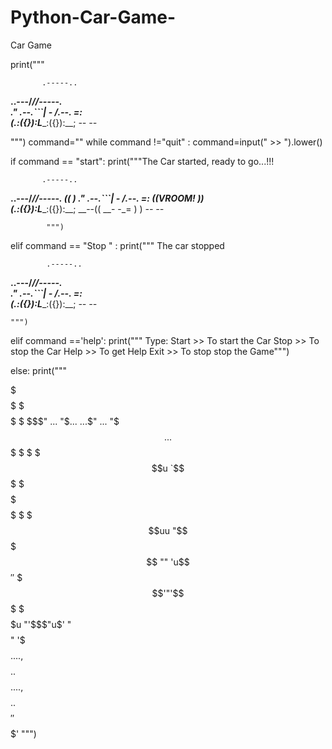 # Python-Car-Game-
Car Game

print("""  

           .-----..
   __..---/______//-----.        
 ." .--.```|    - /.--.  =:    
(_.:({}):__L______:({}):__; 
    *--*           *--*                    
 
""")
command=""
while command !="quit" :
       command=input(" >> ").lower()

if command == "start":
            print("""The Car started, ready to go...!!!
            
           .-----..
   __..---/______//-----.           ((  )
 ." .--.```|    - /.--.  =:      ((VROOM! ))  
(_.:({}):__L______:({}):__; __--(( __- -_= ) )
    *--*           *--*        
            
            
            """)
elif command == "Stop " :
        print(""" The car stopped
     
            .-----..
   __..---/______//-----.        
 ." .--.```|    - /.--.  =:    
(_.:({}):__L______:({}):__; 
    *--*           *--*        
    
    """)
elif command =='help':
       print(""" Type:
          Start >> To start the Car
          Stop >> To stop the Car
          Help >> To get Help
          Exit >> To stop stop the Game""")

else:
   print("""
    
       
$  $$$$$$$$$$$$$$$$$$$$$$$$$$$$$$$$$$$$$$$$ $
$  $$$$$$$$$$$$$$$$$$$$$$$$$$$$$$$$$$$$$$$$ $
$  $$$" ... "$...  ...$" ... "$$$  ... $$$ $
$  $$$u  `$$$$$$$  $$$  $$$$  $$  $$$  $$$ $
$  $$$$$$uu "$$$$  $$$  $$$$  $$  "" 'u$$ $'
'$ $$$'"'$$$  $$$  $$$u "'$$$"u$' "$$$$$$$$" 
'$ $$$$....,$$$$$..$$$$$....,$$$$..$$$$$$$$ $'
'$ $$$$$$$$$$$$$$$$$$$$$$$$$$$$$$$$$$$$$$$$ $'
 """)

